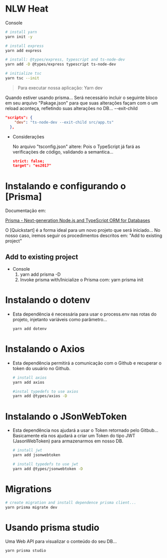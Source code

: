# NLW Heat

Console

```bash
# install yarn
yarn init -y

# install express
yarn add express

# install: @types/express, typescript and ts-node-dev
yarn add -D @types/express typescript ts-node-dev

# initialize tsc
yarn tsc --init
```

> Para executar nossa aplicação: Yarn dev
> 

Quando estiver usando prisma... Será necessário incluir o seguinte bloco em seu arquivo "Pakage.json" para que suas alterações façam com o um reload aconteça, refletindo suas alterações no DB...
--exit-child

```json
"scripts": {
    "dev": "ts-node-dev --exit-child src/app.ts"
  },
```

- Considerações
    
    No arquivo "tsconfig.json" altere:
    Pois o TypeScript já fará as verificaçòes de código, validando a semantica...
    
    ```json
    strict: false;
    target": "es2017"
    ```
    

# Instalando e configurando o [Prisma]

Documentação em:

[Prisma - Next-generation Node.js and TypeScript ORM for Databases](https://www.prisma.io/)

O [Quickstart] é a forma ideal para um novo projeto que será iniciado...
No nosso caso, iremos seguir os procedimentos descritos em: "Add to existing project"

## Add to existing project

- Console
    1. yarn add prisma -D
    2. Invoke prisma with/Inicialize o Prisma com:
    yarn prisma init

# Instalando o dotenv

- Esta dependência é necessária para usar o process.env nas rotas do projeto, injetanto variáveis como parâmetro...
    
    ```bash
    yarn add dotenv
    ```
    

# Instalando o Axios

- Esta dependência permitirá a comunicação com o Github e recuperar o token do usuário no Github.
    
    ```bash
    # install axios
    yarn add axios
    
    #instal typedefs to use axios
    yarn add @types/axios -D
    ```
    

# Instalando o JSonWebToken

- Esta dependência nos ajudará a usar o Token retornado pelo Gitbub...
Basicamente ela nos ajudará a criar um Token do tipo JWT (JasonWebToken) para armazenarmos em nosso DB.
    
    ```bash
    # install jwt
    yarn add jsonwebtoken
    
    # install typedefs to use jwt
    yarn add @types/jsonwebtoken -D
    ```
    

# Migrations

```bash
# create migration and install dependence prisma client...
yarn prisma migrate dev
```

# Usando prisma studio

Uma Web API para visualizar o conteúdo do seu DB...

```bash
yarn prisma studio
```